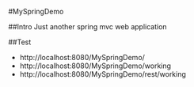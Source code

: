 #MySpringDemo

##Intro
Just another spring mvc web application

##Test
- http://localhost:8080/MySpringDemo/
- http://localhost:8080/MySpringDemo/working
- http://localhost:8080/MySpringDemo/rest/working
